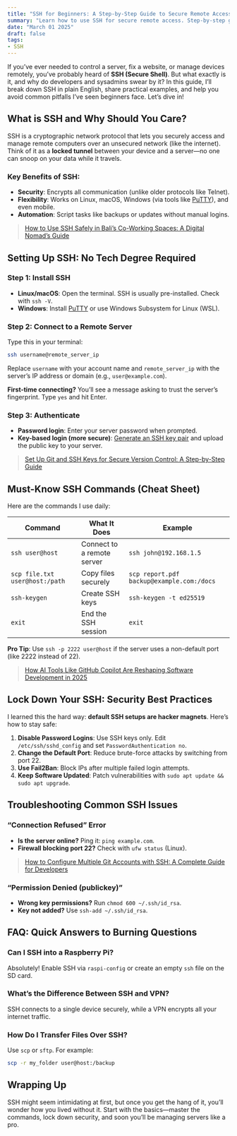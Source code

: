```yaml
---
title: "SSH for Beginners: A Step-by-Step Guide to Secure Remote Access"
summary: "Learn how to use SSH for secure remote access. Step-by-step guide for beginners with tips on setup, commands, and troubleshooting."
date: "March 01 2025"
draft: false
tags:
- SSH
---
```


If you’ve ever needed to control a server, fix a website, or manage devices remotely, you’ve probably heard of **SSH (Secure Shell)**. But what exactly is it, and why do developers and sysadmins swear by it? In this guide, I’ll break down SSH in plain English, share practical examples, and help you avoid common pitfalls I’ve seen beginners face. Let’s dive in!

## What is SSH and Why Should You Care?

SSH is a cryptographic network protocol that lets you securely access and manage remote computers over an unsecured network (like the internet). Think of it as a **locked tunnel** between your device and a server—no one can snoop on your data while it travels. 

### Key Benefits of SSH:
- **Security**: Encrypts all communication (unlike older protocols like Telnet).
- **Flexibility**: Works on Linux, macOS, Windows (via tools like [PuTTY](https://www.putty.org/)), and even mobile.
- **Automation**: Script tasks like backups or updates without manual logins.

> [How to Use SSH Safely in Bali’s Co-Working Spaces: A Digital Nomad’s Guide](https://exonoob.in/blog/use-ssh-safely-in-balis-coworking-spaces/)

## Setting Up SSH: No Tech Degree Required

### Step 1: Install SSH
- **Linux/macOS**: Open the terminal. SSH is usually pre-installed. Check with `ssh -V`.
- **Windows**: Install [PuTTY](https://www.putty.org/) or use Windows Subsystem for Linux (WSL).

### Step 2: Connect to a Remote Server
Type this in your terminal:
```bash
ssh username@remote_server_ip
```
Replace `username` with your account name and `remote_server_ip` with the server’s IP address or domain (e.g., `user@example.com`).

**First-time connecting?** You’ll see a message asking to trust the server’s fingerprint. Type `yes` and hit Enter.

### Step 3: Authenticate
- **Password login**: Enter your server password when prompted.
- **Key-based login (more secure)**: [Generate an SSH key pair](https://www.ssh.com/academy/ssh/keygen) and upload the public key to your server.

> [Set Up Git and SSH Keys for Secure Version Control: A Step-by-Step Guide](https://exonoob.in/blog/set-up-git-and-ssh-keys-for-secure-version-control/)

## Must-Know SSH Commands (Cheat Sheet)

Here are the commands I use daily:

| Command | What It Does | Example |
|---------|--------------|---------|
| `ssh user@host` | Connect to a remote server | `ssh john@192.168.1.5` |
| `scp file.txt user@host:/path` | Copy files securely | `scp report.pdf backup@example.com:/docs` |
| `ssh-keygen` | Create SSH keys | `ssh-keygen -t ed25519` |
| `exit` | End the SSH session | `exit` |

**Pro Tip**: Use `ssh -p 2222 user@host` if the server uses a non-default port (like 2222 instead of 22).

> [How AI Tools Like GitHub Copilot Are Reshaping Software Development in 2025](https://exonoob.in/blog/how-ai-tools-like-github-copilot-reshaping-software-development-2025/)

## Lock Down Your SSH: Security Best Practices

I learned this the hard way: **default SSH setups are hacker magnets**. Here’s how to stay safe:

1. **Disable Password Logins**: Use SSH keys only. Edit `/etc/ssh/sshd_config` and set `PasswordAuthentication no`.
2. **Change the Default Port**: Reduce brute-force attacks by switching from port 22.
3. **Use Fail2Ban**: Block IPs after multiple failed login attempts.
4. **Keep Software Updated**: Patch vulnerabilities with `sudo apt update && sudo apt upgrade`.

## Troubleshooting Common SSH Issues

### “Connection Refused” Error
- **Is the server online?** Ping it: `ping example.com`.
- **Firewall blocking port 22?** Check with `ufw status` (Linux).

> [How to Configure Multiple Git Accounts with SSH: A Complete Guide for Developers](https://exonoob.in/blog/configure-multiple-git-accounts-ssh/)

### “Permission Denied (publickey)”
- **Wrong key permissions?** Run `chmod 600 ~/.ssh/id_rsa`.
- **Key not added?** Use `ssh-add ~/.ssh/id_rsa`.

## FAQ: Quick Answers to Burning Questions

### Can I SSH into a Raspberry Pi?
Absolutely! Enable SSH via `raspi-config` or create an empty `ssh` file on the SD card.

### What’s the Difference Between SSH and VPN?
SSH connects to a single device securely, while a VPN encrypts all your internet traffic.

### How Do I Transfer Files Over SSH?
Use `scp` or `sftp`. For example:  
```bash
scp -r my_folder user@host:/backup
```

## Wrapping Up

SSH might seem intimidating at first, but once you get the hang of it, you’ll wonder how you lived without it. Start with the basics—master the commands, lock down security, and soon you’ll be managing servers like a pro. 